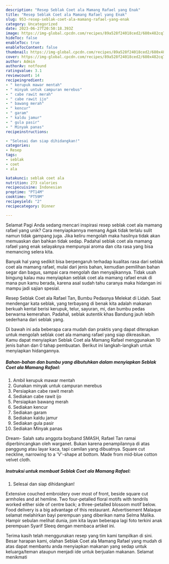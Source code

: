 ```yaml
---
description: "Resep Seblak Coet ala Mamang Rafael yang Enak"
title: "Resep Seblak Coet ala Mamang Rafael yang Enak"
slug: 953-resep-seblak-coet-ala-mamang-rafael-yang-enak
category: Uncategorized
date: 2023-06-27T20:50:18.393Z
image: https://img-global.cpcdn.com/recipes/89a528f24018ced2/680x482cq70/seblak-coet-ala-mamang-rafael-foto-resep-utama.jpg
hideToc: false
enableToc: true
enableTocContent: false
thumbnail: https://img-global.cpcdn.com/recipes/89a528f24018ced2/680x482cq70/seblak-coet-ala-mamang-rafael-foto-resep-utama.jpg
cover: https://img-global.cpcdn.com/recipes/89a528f24018ced2/680x482cq70/seblak-coet-ala-mamang-rafael-foto-resep-utama.jpg
author: Admin
authorAv: notfound
ratingvalue: 3.1
reviewcount: 14
recipeingredient:
- " kerupuk mawar mentah"
- " minyak untuk campuran merebus"
- " cabe rawit merah"
- " cabe rawit ijo"
- " bawang merah"
- " kencur"
- " garam"
- " kaldu jamur"
- " gula pasir"
- " Minyak panas"
recipeinstructions:

- "Selesai dan siap dihidangkan!"
categories:
- Resep
tags:
- seblak
- coet
- ala

katakunci: seblak coet ala 
nutrition: 273 calories
recipecuisine: Indonesian
preptime: "PT14M"
cooktime: "PT59M"
recipeyield: "2"
recipecategory: Dinner

---
```



Selamat Pagi Anda sedang mencari inspirasi resep seblak coet ala mamang rafael yang unik? Cara menyiapkannya memang Agak tidak terlalu sulit namun tidak gampang juga. Jika keliru mengolah maka hasilnya tidak akan memuaskan dan bahkan tidak sedap. Padahal seblak coet ala mamang rafael yang enak selayaknya mempunyai aroma dan cita rasa yang bisa memancing selera kita.


Banyak hal yang sedikit bisa berpengaruh terhadap kualitas rasa dari seblak coet ala mamang rafael, mulai dari jenis bahan, kemudian pemilihan bahan segar dan bagus, sampai cara mengolah dan menyajikannya. Tidak usah bingung kalau mau menyiapkan seblak coet ala mamang rafael enak di mana pun kamu berada, karena asal sudah tahu caranya maka hidangan ini mampu jadi sajian spesial.

Resep Seblak Coet ala Rafael Tan, Bumbu Pedasnya Melekat di Lidah. Saat mendengar kata seblak, yang terbayang di benak kita adalah makanan berkuah kental berisi kerupuk, telur, sayuran, mi, dan bumbu pedas berwarna kemerahan. Padahal, seblak autentik khas Bandung jauh lebih sederhana dari seblak yang.


Di bawah ini ada beberapa cara mudah dan praktis yang dapat diterapkan untuk mengolah seblak coet ala mamang rafael yang siap dikreasikan. Kamu dapat menyiapkan Seblak Coet ala Mamang Rafael menggunakan 10 jenis bahan dan 0 tahap pembuatan. Berikut ini langkah-langkah untuk menyiapkan hidangannya.

<!--inarticleads1-->

##### Bahan-bahan dan bumbu yang dibutuhkan dalam menyiapkan Seblak Coet ala Mamang Rafael:

1. Ambil  kerupuk mawar mentah
1. Gunakan  minyak untuk campuran merebus
1. Persiapkan  cabe rawit merah
1. Sediakan  cabe rawit ijo
1. Persiapkan  bawang merah
1. Sediakan  kencur
1. Sediakan  garam
1. Sediakan  kaldu jamur
1. Sediakan  gula pasir
1. Sediakan  Minyak panas


Dream- Salah satu anggota boyband SMASH, Rafael Tan ramai diperbincangkan oleh warganet. Bukan karena penampilannya di atas panggung atau layar kaca, tapi camilan yang dibuatnya. Square cut neckline, narrowing to a &#39;V&#39;-shape at bottom. Made from mid-blue cotton velvet cloth. 

<!--inarticleads2-->

##### Instruksi untuk membuat Seblak Coet ala Mamang Rafael:


1. Selesai dan siap dihidangkan!

Extensive couched embroidery over most of front, beside square cut armholes and at hemline. Two four-petalled floral motifs with tendrils worked either side of centre back; a three-petalled blossom motif below. Food delivery is a big advantage of this restaurant. Advertisement Malaque selamat melahirkan bayi perempuan yang diberikan nama Selma Malika. Hampir sebulan melihat dunia, jom kita layan beberapa lagi foto terkini anak perempuan Syarif Sleeq dengan membaca artikel ini. 

Terima kasih telah menggunakan resep yang tim kami tampilkan di sini. Besar harapan kami, olahan Seblak Coet ala Mamang Rafael yang mudah di atas dapat membantu anda menyiapkan makanan yang sedap untuk keluarga/teman ataupun menjadi ide untuk berjualan makanan. Selamat menikmati
